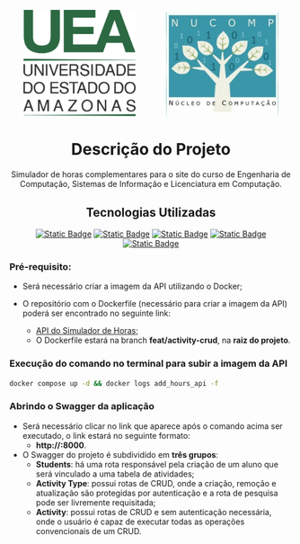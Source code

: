 <p align="center">
    <a href="https://www2.uea.edu.br" target="blank"><img hspace="25" src="assets/logo_uea.svg" width="200" alt="Logo UEA"/></a>
    <a target="_blank"><img hspace="25" src="assets/nucomp.png" width="200" alt="Logo NUCOMP" /></a>
</p>

<h1 align="center"> Descrição do Projeto </h1>

<p align="center">Simulador de horas complementares para o site do curso de Engenharia de Computação, Sistemas de Informação e Licenciatura em Computação.</p>

<h2 align="center"> Tecnologias Utilizadas </h2>

<p align="center">
	<a href="https://www.python.org"><img alt="Static Badge" src="https://img.shields.io/badge/python-white?style=for-the-badge&logo=python"></a>
	<a href="https://fastapi.tiangolo.com"><img alt="Static Badge" src="https://img.shields.io/badge/fastapi-white?style=for-the-badge&logo=FastAPI"></a>
	<a href="https://www.mongodb.com/pt-br"><img alt="Static Badge" src="https://img.shields.io/badge/mongodb-white?style=for-the-badge&logo=MongoDB"></a>
	<a href="https://www.docker.com"><img alt="Static Badge" src="https://img.shields.io/badge/Docker-white?style=for-the-badge&logo=docker&logoColor=%232496ED"></a>
	<a href="https://python-poetry.org"><img alt="Static Badge" src="https://img.shields.io/badge/poetry-white?style=for-the-badge&logo=Poetry"></a>
</p>

### Pré-requisito:

* Será necessário criar a imagem da API utilizando o Docker;

* O repositório com o Dockerfile (necessário para criar a imagem da API) poderá ser encontrado no seguinte link:
    * <a href="https://github.com/NUCOMP-UEA/Simulador-de-horas-API">API do Simulador de Horas;</a>
    * O Dockerfile estará na branch **feat/activity-crud**, na **raiz do projeto**.

### Execução do comando no terminal para subir a imagem da API

```zsh
docker compose up -d && docker logs add_hours_api -f
```

### Abrindo o Swagger da aplicação
* Será necessário clicar no link que aparece após o comando acima ser executado, o link estará no seguinte formato:
  * **http://<ip-do-host>:8000**.
* O Swagger do projeto é subdividido em **três grupos**:
  * **Students**: há uma rota responsável pela criação de um aluno que será vinculado a uma tabela de atividades;
  * **Activity Type**: possui rotas de CRUD, onde a criação, remoção e atualização são protegidas por autenticação e a rota de pesquisa pode ser livremente requisitada;
  * **Activity**: possui rotas de CRUD e sem autenticação necessária, onde o usuário é capaz de executar todas as operações convencionais de um CRUD.
